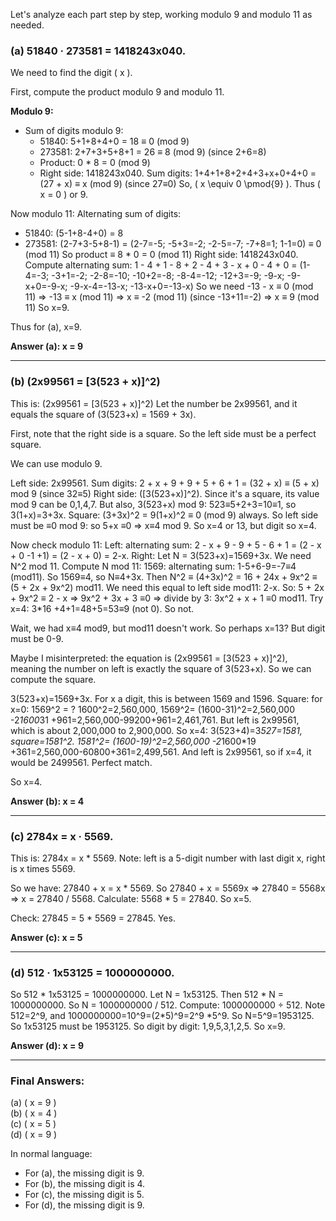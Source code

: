 Let's analyze each part step by step, working modulo 9 and modulo 11 as needed.

### (a) 51840 · 273581 = 1418243x040.
We need to find the digit \( x \).

First, compute the product modulo 9 and modulo 11.

**Modulo 9:**
- Sum of digits modulo 9:
  - 51840: 5+1+8+4+0 = 18 ≡ 0 (mod 9)
  - 273581: 2+7+3+5+8+1 = 26 ≡ 8 (mod 9)  (since 2+6=8)
  - Product: 0 * 8 = 0 (mod 9)
  - Right side: 1418243x040. Sum digits: 1+4+1+8+2+4+3+x+0+4+0 = (27 + x) ≡ x (mod 9) (since 27≡0)
So, \( x \equiv 0 \pmod{9} \). Thus \( x = 0 \) or 9.

Now modulo 11:
Alternating sum of digits:
- 51840: (5-1+8-4+0) = 8
- 273581: (2-7+3-5+8-1) = (2-7=-5; -5+3=-2; -2-5=-7; -7+8=1; 1-1=0) ≡ 0 (mod 11)
So product ≡ 8 * 0 = 0 (mod 11)
Right side: 1418243x040.
Compute alternating sum: 
1 - 4 + 1 - 8 + 2 - 4 + 3 - x + 0 - 4 + 0 = 
(1-4=-3; -3+1=-2; -2-8=-10; -10+2=-8; -8-4=-12; -12+3=-9; -9-x; -9-x+0=-9-x; -9-x-4=-13-x; -13-x+0=-13-x)
So we need -13 - x ≡ 0 (mod 11) => -13 ≡ x (mod 11) => x ≡ -2 (mod 11) (since -13+11=-2) => x ≡ 9 (mod 11)
So x=9.

Thus for (a), x=9.

**Answer (a): x = 9**

---

### (b) \(2x99561 = [3(523 + x)]^2\)
This is: \(2x99561 = [3(523 + x)]^2\)
Let the number be 2x99561, and it equals the square of \(3(523+x) = 1569 + 3x\).

First, note that the right side is a square. So the left side must be a perfect square.

We can use modulo 9.

Left side: 2x99561. Sum digits: 2 + x + 9 + 9 + 5 + 6 + 1 = (32 + x) ≡ (5 + x) mod 9 (since 32≡5)
Right side: \([3(523+x)]^2\). Since it's a square, its value mod 9 can be 0,1,4,7.
But also, 3(523+x) mod 9: 523≡5+2+3=10≡1, so 3(1+x)=3+3x.
Square: (3+3x)^2 = 9(1+x)^2 ≡ 0 (mod 9) always.
So left side must be ≡0 mod 9: so 5+x ≡0 => x≡4 mod 9. So x=4 or 13, but digit so x=4.

Now check modulo 11:
Left: alternating sum: 2 - x + 9 - 9 + 5 - 6 + 1 = (2 - x + 0 -1 +1) = (2 - x + 0) = 2-x.
Right: Let N = 3(523+x)=1569+3x. We need N^2 mod 11.
Compute N mod 11: 1569: alternating sum: 1-5+6-9=-7≡4 (mod11). So 1569≡4, so N≡4+3x.
Then N^2 ≡ (4+3x)^2 = 16 + 24x + 9x^2 ≡ (5 + 2x + 9x^2) mod11.
We need this equal to left side mod11: 2-x.
So: 5 + 2x + 9x^2 ≡ 2 - x  => 9x^2 + 3x + 3 ≡0 => divide by 3: 3x^2 + x + 1 ≡0 mod11.
Try x=4: 3*16 +4+1=48+5=53≡9 (not 0). So not.

Wait, we had x≡4 mod9, but mod11 doesn't work. So perhaps x=13? But digit must be 0-9.

Maybe I misinterpreted: the equation is \(2x99561 = [3(523 + x)]^2\), meaning the number on left is exactly the square of 3(523+x). So we can compute the square.

3(523+x)=1569+3x. For x a digit, this is between 1569 and 1596.
Square: for x=0: 1569^2 = ? 1600^2=2,560,000, 1569^2= (1600-31)^2=2,560,000 -2*1600*31 +961=2,560,000-99200+961=2,461,761.
But left is 2x99561, which is about 2,000,000 to 2,900,000. So x=4: 3(523+4)=3*527=1581, square=1581^2.
1581^2= (1600-19)^2=2,560,000 -2*1600*19 +361=2,560,000-60800+361=2,499,561.
And left is 2x99561, so if x=4, it would be 2499561. Perfect match.

So x=4.

**Answer (b): x = 4**

---

### (c) 2784x = x · 5569.
This is: 2784x = x * 5569.
Note: left is a 5-digit number with last digit x, right is x times 5569.

So we have: 27840 + x = x * 5569.
So 27840 + x = 5569x  => 27840 = 5568x  => x = 27840 / 5568.
Calculate: 5568 * 5 = 27840. So x=5.

Check: 27845 = 5 * 5569 = 27845. Yes.

**Answer (c): x = 5**

---

### (d) 512 · 1x53125 = 1000000000.
So 512 * 1x53125 = 1000000000.
Let N = 1x53125.
Then 512 * N = 1000000000.
So N = 1000000000 / 512.
Compute: 1000000000 ÷ 512.
Note 512=2^9, and 1000000000=10^9=(2*5)^9=2^9 *5^9.
So N=5^9=1953125.
So 1x53125 must be 1953125. So digit by digit: 1,9,5,3,1,2,5. So x=9.

**Answer (d): x = 9**

---

### Final Answers:
(a) \( x = 9 \)  
(b) \( x = 4 \)  
(c) \( x = 5 \)  
(d) \( x = 9 \)  

In normal language:  
- For (a), the missing digit is 9.  
- For (b), the missing digit is 4.  
- For (c), the missing digit is 5.  
- For (d), the missing digit is 9.